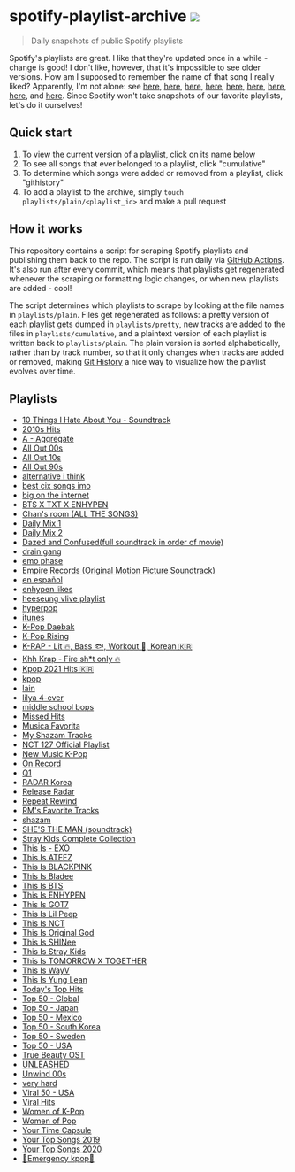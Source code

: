 # spotify-playlist-archive [![](https://github.com/tg-z/spotify-playlist-archive/actions/workflows/main.yml/badge.svg)](https://github.com/tg-z/spotify-playlist-archive/actions/workflows/main.yml)

> Daily snapshots of public Spotify playlists

Spotify's playlists are great. I like that they're updated once in a while -
change is good! I don't like, however, that it's impossible to see older
versions. How am I supposed to remember the name of that song I really liked?
Apparently, I'm not alone: see
[here](https://community.spotify.com/t5/Content-Questions/View-previous-versions-of-playlists/td-p/4400750),
[here](https://community.spotify.com/t5/Accounts/A-playlist-was-modified-Can-I-get-the-old-songs-back/td-p/1001889),
[here](https://community.spotify.com/t5/Content-Questions/Seeing-an-old-version-of-a-playlist/td-p/1318739),
[here](https://community.spotify.com/t5/Other-Partners-Web-Player-etc/Playlists-Is-there-any-way-to-recover-previous-versions-of-a/td-p/4726831),
[here](https://community.spotify.com/t5/Desktop-Mac/Find-Songs-of-old-versions-of-Spotify-Playlists/td-p/998504),
[here](https://community.spotify.com/t5/Closed-Ideas/Playlist-Versioning-History/idi-p/1133819),
[here](https://community.spotify.com/t5/Closed-Ideas/Playlist-History-Versioning/idi-p/1346418),
[here](https://community.spotify.com/t5/Closed-Ideas/Playlists-Playlist-History/idi-p/1816799),
and [here](https://community.spotify.com/t5/Live-Ideas/Playlists-Edit-History/idi-p/4573743).
Since Spotify won't take snapshots of our favorite playlists, let's do it ourselves!

## Quick start

1. To view the current version of a playlist, click on its name [below](https://github.com/mackorone/spotify-playlist-archive#playlists)
1. To see all songs that ever belonged to a playlist, click "cumulative"
1. To determine which songs were added or removed from a playlist, click "githistory"
1. To add a playlist to the archive, simply `touch playlists/plain/<playlist_id>` and make a pull request

## How it works

This repository contains a script for scraping Spotify playlists and publishing
them back to the repo. The script is run daily via
[GitHub Actions](https://github.com/mackorone/spotify-playlist-archive/actions/workflows/main.yml).
It's also run after every commit, which means that playlists get regenerated
whenever the scraping or formatting logic changes, or when new playlists are
added - cool!

The script determines which playlists to scrape by looking at the file names in
`playlists/plain`. Files get regenerated as follows: a pretty version of each
playlist gets dumped in `playlists/pretty`, new tracks are added to the
files in `playlists/cumulative`, and a plaintext version of each playlist is
written back to `playlists/plain`. The plain version is sorted alphabetically,
rather than by track number, so that it only changes when tracks are added or
removed, making [Git History](https://githistory.xyz/) a nice way to visualize
how the playlist evolves over time.

## Playlists

- [10 Things I Hate About You - Soundtrack](/playlists/pretty/10%20Things%20I%20Hate%20About%20You%20-%20Soundtrack.md)
- [2010s Hits](/playlists/pretty/2010s%20Hits.md)
- [A - Aggregate](/playlists/pretty/A%20-%20Aggregate.md)
- [All Out 00s](/playlists/pretty/All%20Out%2000s.md)
- [All Out 10s](/playlists/pretty/All%20Out%2010s.md)
- [All Out 90s](/playlists/pretty/All%20Out%2090s.md)
- [alternative i think](/playlists/pretty/alternative%20i%20think.md)
- [best cix songs imo](/playlists/pretty/best%20cix%20songs%20imo.md)
- [big on the internet](/playlists/pretty/big%20on%20the%20internet.md)
- [BTS X TXT X ENHYPEN](/playlists/pretty/BTS%20X%20TXT%20X%20ENHYPEN.md)
- [Chan's room (ALL THE SONGS)](/playlists/pretty/Chan's%20room%20(ALL%20THE%20SONGS).md)
- [Daily Mix 1](/playlists/pretty/Daily%20Mix%201.md)
- [Daily Mix 2](/playlists/pretty/Daily%20Mix%202.md)
- [Dazed and Confused(full soundtrack in order of movie)](/playlists/pretty/Dazed%20and%20Confused(full%20soundtrack%20in%20order%20of%20movie).md)
- [drain gang](/playlists/pretty/drain%20gang.md)
- [emo phase](/playlists/pretty/emo%20phase.md)
- [Empire Records (Original Motion Picture Soundtrack)](/playlists/pretty/Empire%20Records%20(Original%20Motion%20Picture%20Soundtrack).md)
- [en español](/playlists/pretty/en%20español.md)
- [enhypen likes](/playlists/pretty/enhypen%20likes.md)
- [heeseung vlive playlist](/playlists/pretty/heeseung%20vlive%20playlist.md)
- [hyperpop](/playlists/pretty/hyperpop.md)
- [itunes](/playlists/pretty/itunes.md)
- [K-Pop Daebak](/playlists/pretty/K-Pop%20Daebak.md)
- [K-Pop Rising](/playlists/pretty/K-Pop%20Rising.md)
- [K-RAP - Lit 🔥, Bass 🐟,  Workout 💪, Korean 🇰🇷](/playlists/pretty/K-RAP%20-%20Lit%20🔥,%20Bass%20🐟,%20%20Workout%20💪,%20Korean%20🇰🇷.md)
- [Khh Krap - Fire sh*t only 🔥](/playlists/pretty/Khh%20Krap%20-%20Fire%20sh*t%20only%20🔥.md)
- [Kpop 2021 Hits 🇰🇷](/playlists/pretty/Kpop%202021%20Hits%20🇰🇷.md)
- [kpop](/playlists/pretty/kpop.md)
- [lain](/playlists/pretty/lain.md)
- [lilya 4-ever](/playlists/pretty/lilya%204-ever.md)
- [middle school bops](/playlists/pretty/middle%20school%20bops.md)
- [Missed Hits](/playlists/pretty/Missed%20Hits.md)
- [Musica Favorita](/playlists/pretty/Musica%20Favorita.md)
- [My Shazam Tracks](/playlists/pretty/My%20Shazam%20Tracks.md)
- [NCT 127 Official Playlist](/playlists/pretty/NCT%20127%20Official%20Playlist.md)
- [New Music K-Pop](/playlists/pretty/New%20Music%20K-Pop.md)
- [On Record](/playlists/pretty/On%20Record.md)
- [Q1](/playlists/pretty/Q1.md)
- [RADAR Korea](/playlists/pretty/RADAR%20Korea.md)
- [Release Radar](/playlists/pretty/Release%20Radar.md)
- [Repeat Rewind](/playlists/pretty/Repeat%20Rewind.md)
- [RM's Favorite Tracks](/playlists/pretty/RM's%20Favorite%20Tracks.md)
- [shazam](/playlists/pretty/shazam.md)
- [SHE'S THE MAN (soundtrack)](/playlists/pretty/SHE'S%20THE%20MAN%20(soundtrack).md)
- [Stray Kids Complete Collection](/playlists/pretty/Stray%20Kids%20Complete%20Collection.md)
- [This Is - EXO](/playlists/pretty/This%20Is%20-%20EXO.md)
- [This Is ATEEZ](/playlists/pretty/This%20Is%20ATEEZ.md)
- [This Is BLACKPINK](/playlists/pretty/This%20Is%20BLACKPINK.md)
- [This Is Bladee](/playlists/pretty/This%20Is%20Bladee.md)
- [This Is BTS](/playlists/pretty/This%20Is%20BTS.md)
- [This Is ENHYPEN](/playlists/pretty/This%20Is%20ENHYPEN.md)
- [This Is GOT7](/playlists/pretty/This%20Is%20GOT7.md)
- [This Is Lil Peep](/playlists/pretty/This%20Is%20Lil%20Peep.md)
- [This Is NCT](/playlists/pretty/This%20Is%20NCT.md)
- [This Is Original God](/playlists/pretty/This%20Is%20Original%20God.md)
- [This Is SHINee](/playlists/pretty/This%20Is%20SHINee.md)
- [This Is Stray Kids](/playlists/pretty/This%20Is%20Stray%20Kids.md)
- [This Is TOMORROW X TOGETHER](/playlists/pretty/This%20Is%20TOMORROW%20X%20TOGETHER.md)
- [This Is WayV](/playlists/pretty/This%20Is%20WayV.md)
- [This Is Yung Lean](/playlists/pretty/This%20Is%20Yung%20Lean.md)
- [Today's Top Hits](/playlists/pretty/Today's%20Top%20Hits.md)
- [Top 50 - Global](/playlists/pretty/Top%2050%20-%20Global.md)
- [Top 50 - Japan](/playlists/pretty/Top%2050%20-%20Japan.md)
- [Top 50 - Mexico](/playlists/pretty/Top%2050%20-%20Mexico.md)
- [Top 50 - South Korea](/playlists/pretty/Top%2050%20-%20South%20Korea.md)
- [Top 50 - Sweden](/playlists/pretty/Top%2050%20-%20Sweden.md)
- [Top 50 - USA](/playlists/pretty/Top%2050%20-%20USA.md)
- [True Beauty OST](/playlists/pretty/True%20Beauty%20OST.md)
- [UNLEASHED](/playlists/pretty/UNLEASHED.md)
- [Unwind 00s](/playlists/pretty/Unwind%2000s.md)
- [very hard](/playlists/pretty/very%20hard.md)
- [Viral 50 - USA](/playlists/pretty/Viral%2050%20-%20USA.md)
- [Viral Hits](/playlists/pretty/Viral%20Hits.md)
- [Women of K-Pop](/playlists/pretty/Women%20of%20K-Pop.md)
- [Women of Pop](/playlists/pretty/Women%20of%20Pop.md)
- [Your Time Capsule](/playlists/pretty/Your%20Time%20Capsule.md)
- [Your Top Songs 2019](/playlists/pretty/Your%20Top%20Songs%202019.md)
- [Your Top Songs 2020](/playlists/pretty/Your%20Top%20Songs%202020.md)
- [🚨Emergency kpop🚨](/playlists/pretty/🚨Emergency%20kpop🚨.md)
